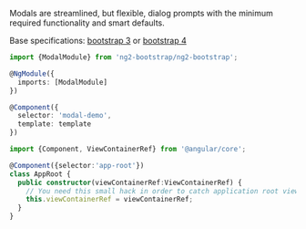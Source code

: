 Modals are streamlined, but flexible, dialog prompts with the minimum required functionality and smart defaults.

Base specifications: [bootstrap 3](http://getbootstrap.com/javascript/#modals) or [bootstrap 4](http://v4-alpha.getbootstrap.com/components/modal/)

```typescript
import {ModalModule} from 'ng2-bootstrap/ng2-bootstrap';

@NgModule({
  imports: [ModalModule]
})

@Component({
  selector: 'modal-demo',
  template: template
})

```

```typescript
import {Component, ViewContainerRef} from '@angular/core';

@Component({selector:'app-root'})
class AppRoot {
  public constructor(viewContainerRef:ViewContainerRef) {
    // You need this small hack in order to catch application root view container ref
    this.viewContainerRef = viewContainerRef;
  }
}
```
